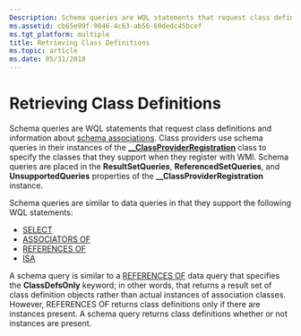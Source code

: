 ```yaml
---
Description: Schema queries are WQL statements that request class definitions and information about schema associations.
ms.assetid: cb65e99f-9046-4c63-ab56-60dedc45bcef
ms.tgt_platform: multiple
title: Retrieving Class Definitions
ms.topic: article
ms.date: 05/31/2018
---
```


# Retrieving Class Definitions

Schema queries are WQL statements that request class definitions and information about [schema associations](schema-associations.md). Class providers use schema queries in their instances of the [**\_\_ClassProviderRegistration**](--classproviderregistration.md) class to specify the classes that they support when they register with WMI. Schema queries are placed in the **ResultSetQueries**, **ReferencedSetQueries**, and **UnsupportedQueries** properties of the **\_\_ClassProviderRegistration** instance.

Schema queries are similar to data queries in that they support the following WQL statements:

-   [SELECT](select-statement-for-schema-queries.md)
-   [ASSOCIATORS OF](schema-associations.md)
-   [REFERENCES OF](schema-associations.md)
-   [ISA](isa-operator-for-schema-queries.md)

A schema query is similar to a [REFERENCES OF](references-of-statement.md) data query that specifies the **ClassDefsOnly** keyword; in other words, that returns a result set of class definition objects rather than actual instances of association classes. However, REFERENCES OF returns class definitions only if there are instances present. A schema query returns class definitions whether or not instances are present.

 

 



